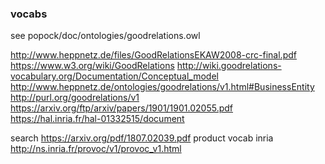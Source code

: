 ### vocabs

see popock/doc/ontologies/goodrelations.owl

http://www.heppnetz.de/files/GoodRelationsEKAW2008-crc-final.pdf
https://www.w3.org/wiki/GoodRelations
http://wiki.goodrelations-vocabulary.org/Documentation/Conceptual_model
http://www.heppnetz.de/ontologies/goodrelations/v1.html#BusinessEntity
http://purl.org/goodrelations/v1
https://arxiv.org/ftp/arxiv/papers/1901/1901.02055.pdf
https://hal.inria.fr/hal-01332515/document

search https://arxiv.org/pdf/1807.02039.pdf
product vocab inria http://ns.inria.fr/provoc/v1/provoc_v1.html
